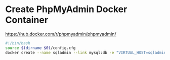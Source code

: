 # Create PhpMyAdmin Docker Container

https://hub.docker.com/r/phpmyadmin/phpmyadmin/
````bash
#!/bin/bash
source $(dirname $0)/config.cfg
docker create --name sqladmin --link mysql:db -e "VIRTUAL_HOST=sqladmin.${domains[0]}" -p 8080:80 -e LETSENCRYPT_HOST="sqladmin.${domains[0]}" -e LETSENCRYPT_EMAIL=$adminmail phpmyadmin/phpmyadmin


````
